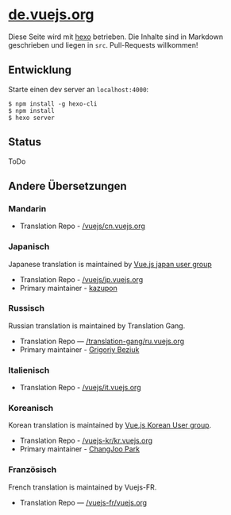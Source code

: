 # [de.vuejs.org](https://de.vuejs.org)

Diese Seite wird mit [hexo](http://hexo.io/) betrieben. Die Inhalte sind in Markdown geschrieben und liegen in `src`. Pull-Requests willkommen!

## Entwicklung

Starte einen dev server an `localhost:4000`:

```
$ npm install -g hexo-cli
$ npm install
$ hexo server
```

## Status
ToDo

## Andere Übersetzungen

### Mandarin
* Translation Repo - [/vuejs/cn.vuejs.org](https://github.com/vuejs/cn.vuejs.org)

### Japanisch
Japanese translation is maintained by [Vue.js japan user group](https://github.com/vuejs-jp)

* Translation Repo - [/vuejs/jp.vuejs.org](https://github.com/vuejs/jp.vuejs.org)
* Primary maintainer - [kazupon](https://github.com/kazupon)

### Russisch
Russian translation is maintained by Translation Gang.

* Translation Repo — [/translation-gang/ru.vuejs.org](https://github.com/translation-gang/ru.vuejs.org)
* Primary maintainer - [Grigoriy Beziuk](https://gbezyuk.github.io)

### Italienisch
* Translation Repo - [/vuejs/it.vuejs.org](https://github.com/vuejs/it.vuejs.org)

### Koreanisch
Korean translation is maintained by [Vue.js Korean User group](https://github.com/vuejs-kr).

* Translation Repo - [/vuejs-kr/kr.vuejs.org](https://github.com/vuejs-kr/kr.vuejs.org)
* Primary maintainer - [ChangJoo Park](https://github.com/ChangJoo-Park)

### Französisch
French translation is maintained by Vuejs-FR.

* Translation Repo — [/vuejs-fr/vuejs.org](https://github.com/vuejs-fr/vuejs.org)
